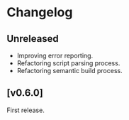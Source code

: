 
# Changelog

## Unreleased

- Improving error reporting.
- Refactoring script parsing process.
- Refactoring semantic build process.

## [v0.6.0]

First release.
